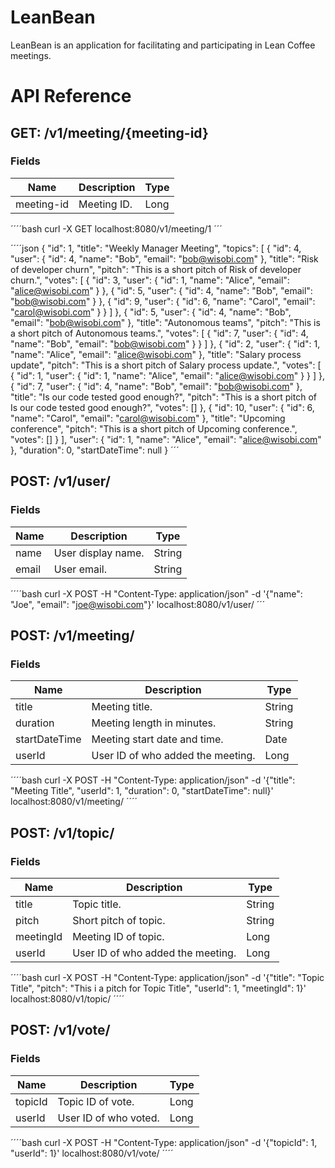 LeanBean
========

LeanBean is an application for facilitating and participating in Lean Coffee meetings.

# API Reference

## GET: /v1/meeting/{meeting-id}

### Fields
| Name       | Description | Type |
| ---------- | ----------- | ---- |
| meeting-id | Meeting ID. | Long |

´´´´bash
curl -X GET localhost:8080/v1/meeting/1
´´´


´´´´json
{
  "id": 1,
  "title": "Weekly Manager Meeting",
  "topics": [
    {
      "id": 4,
      "user": {
        "id": 4,
        "name": "Bob",
        "email": "bob@wisobi.com"
      },
      "title": "Risk of developer churn",
      "pitch": "This is a short pitch of Risk of developer churn.",
      "votes": [
        {
          "id": 3,
          "user": {
            "id": 1,
            "name": "Alice",
            "email": "alice@wisobi.com"
          }
        },
        {
          "id": 5,
          "user": {
            "id": 4,
            "name": "Bob",
            "email": "bob@wisobi.com"
          }
        },
        {
          "id": 9,
          "user": {
            "id": 6,
            "name": "Carol",
            "email": "carol@wisobi.com"
          }
        }
      ]
    },
    {
      "id": 5,
      "user": {
        "id": 4,
        "name": "Bob",
        "email": "bob@wisobi.com"
      },
      "title": "Autonomous teams",
      "pitch": "This is a short pitch of Autonomous teams.",
      "votes": [
        {
          "id": 7,
          "user": {
            "id": 4,
            "name": "Bob",
            "email": "bob@wisobi.com"
          }
        }
      ]
    },
    {
      "id": 2,
      "user": {
        "id": 1,
        "name": "Alice",
        "email": "alice@wisobi.com"
      },
      "title": "Salary process update",
      "pitch": "This is a short pitch of Salary process update.",
      "votes": [
        {
          "id": 1,
          "user": {
            "id": 1,
            "name": "Alice",
            "email": "alice@wisobi.com"
          }
        }
      ]
    },
    {
      "id": 7,
      "user": {
        "id": 4,
        "name": "Bob",
        "email": "bob@wisobi.com"
      },
      "title": "Is our code tested good enough?",
      "pitch": "This is a short pitch of Is our code tested good enough?",
      "votes": []
    },
    {
      "id": 10,
      "user": {
        "id": 6,
        "name": "Carol",
        "email": "carol@wisobi.com"
      },
      "title": "Upcoming conference",
      "pitch": "This is a short pitch of Upcoming conference.",
      "votes": []
    }
  ],
  "user": {
    "id": 1,
    "name": "Alice",
    "email": "alice@wisobi.com"
  },
  "duration": 0,
  "startDateTime": null
}
´´´

## POST: /v1/user/

### Fields
| Name   | Description        | Type   |
| ------ | ------------------ | ------ |
| name   | User display name. | String |
| email  | User email.        | String | 

´´´´bash
curl -X POST -H "Content-Type: application/json" -d '{"name": "Joe", "email": "joe@wisobi.com"}' localhost:8080/v1/user/
´´´

## POST: /v1/meeting/

### Fields
| Name          | Description                        | Type   |
| ------------- | ---------------------------------- | ------ |
| title         | Meeting title.                     | String |
| duration      | Meeting length in minutes.         | String | 
| startDateTime | Meeting start date and time.       | Date   |
| userId        | User ID of who added the meeting.  | Long   |

´´´´bash
curl -X POST -H "Content-Type: application/json" -d '{"title": "Meeting Title", "userId": 1, "duration": 0, "startDateTime": null}' localhost:8080/v1/meeting/
´´´´

## POST: /v1/topic/

### Fields
| Name      | Description                       | Type   |
| --------- | --------------------------------- | ------ |
| title     | Topic title.                      | String |
| pitch     | Short pitch of topic.             | String | 
| meetingId | Meeting ID of topic.              | Long   |
| userId    | User ID of who added the meeting. | Long   | 

´´´´bash
curl -X POST -H "Content-Type: application/json" -d '{"title": "Topic Title", "pitch": "This i a pitch for Topic Title", "userId": 1, "meetingId": 1}' localhost:8080/v1/topic/
´´´´

## POST: /v1/vote/

### Fields
| Name    | Description           | Type |
| ------- | --------------------- | ---- |
| topicId | Topic ID of vote.     | Long |
| userId  | User ID of who voted. | Long | 

´´´´bash
curl -X POST -H "Content-Type: application/json" -d '{"topicId": 1, "userId": 1}' localhost:8080/v1/vote/
´´´´